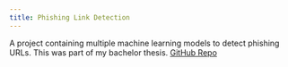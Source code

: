 ```yaml
---
title: Phishing Link Detection
---
```


A project containing multiple machine learning models to detect phishing URLs. This was part of my bachelor thesis.
[GitHub Repo](https://github.com/0xF47E/phishing-link-detection)

